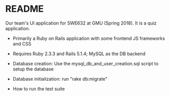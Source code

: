 # README

Our team's UI application for SWE632 at GMU (Spring 2018). It is a quiz application.

* Primarily a Ruby on Rails application with some frontend JS frameworks and CSS

* Requires Ruby 2.3.3 and Rails 5.1.4; MySQL as the DB backend

* Database creation: Use the mysql_db_and_user_creation.sql script to setup the database

* Database initialization: run "rake db:migrate"

* **<to add at some point>** How to run the test suite